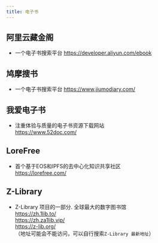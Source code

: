 ```yaml
---
title: 电子书
---
```


## 阿里云藏金阁
* 一个电子书搜索平台
https://developer.aliyun.com/ebook

## 鸠摩搜书
* 一个电子书搜索平台
https://www.jiumodiary.com/

## 我爱电子书
* 注重体验与质量的电子书资源下载网站  
https://www.52doc.com/

## LoreFree
* 首个基于EOS和IPFS的去中心化知识共享社区  
https://lorefree.com/

## Z-Library
* Z-Library 项目的一部分. 全球最大的数字图书馆  
https://zh.1lib.to/  
https://zh.za1lib.vip/  
https://z-lib.org/  
（地址可能会不能访问，可以自行搜索`Z-Library 最新地址`）